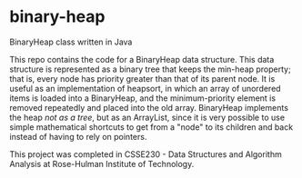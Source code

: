 # binary-heap
BinaryHeap class written in Java

This repo contains the code for a BinaryHeap data structure. This data structure is represented as a binary tree that keeps the min-heap property; that is, every node has priority greater than that of its parent node. It is useful as an implementation of heapsort, in which an array of unordered items is loaded into a BinaryHeap, and the minimum-priority element is removed repeatedly and placed into the old array. BinaryHeap implements the heap *not as a tree*, but as an ArrayList, since it is very possible to use simple mathematical shortcuts to get from a "node" to its children and back instead of having to rely on pointers.

This project was completed in CSSE230 - Data Structures and Algorithm Analysis at Rose-Hulman Institute of Technology.